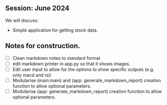 ## Session: June 2024

We will discuss:

  - Simple application for getting stock data.

## Notes for construction.

- [ ] Clean markdown notes to standard format
- [ ] edit markdown printer in app.py so that it shows images.
- [ ] Edit user input to allow for the options to show specific outputs (e.g. only macd and rsi)
- [ ] Modularise (main:main) and (app: generate_markdown_report) creation function to allow optional parameters.
- [ ] Modularise (app: generate_markdown_report) creation function to allow optional parameters.